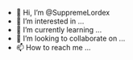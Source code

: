 - 👋 Hi, I’m @SuppremeLordex
- 👀 I’m interested in ...
- 🌱 I’m currently learning ...
- 💞️ I’m looking to collaborate on ...
- 📫 How to reach me ...

<!---
SuppremeLordex/SuppremeLordex is a ✨ special ✨ repository because its `README.md` (this file) appears on your GitHub profile.
You can click the Preview link to take a look at your changes.
--->
